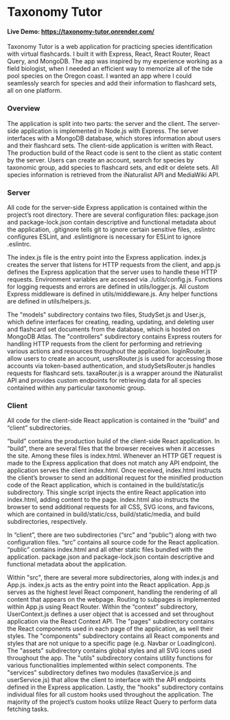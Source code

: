 # Taxonomy Tutor
#### Live Demo: https://taxonomy-tutor.onrender.com/

Taxonomy Tutor is a web application for practicing species identification with virtual flashcards. I built it with Express, React, React Router, React Query, and MongoDB. The app was inspired by my experience working as a field biologist, when I needed an efficient way to memorize all of the tide pool species on the Oregon coast. I wanted an app where I could seamlessly search for species and add their information to flashcard sets, all on one platform.

### Overview

The application is split into two parts: the server and the client. The server-side application is implemented in Node.js with Express. The server interfaces with a MongoDB database, which stores information about users and their flashcard sets. The client-side application is written with React. The production build of the React code is sent to the client as static content by the server. Users can create an account, search for species by taxonomic group, add species to flashcard sets, and edit or delete sets. All species information is retrieved from the iNaturalist API and MediaWiki API.

### Server

All code for the server-side Express application is contained within the project’s root directory.
There are several configuration files: package.json and package-lock.json contain descriptive and functional metadata about the application, .gitignore tells git to ignore certain sensitive files, .eslintrc configures ESLint, and .eslintignore is necessary for ESLint to ignore .eslintrc.

The index.js file is the entry point into the Express application. index.js creates the server that listens for HTTP requests from the client, and app.js defines the Express application that the server uses to handle these HTTP requests. Environment variables are accessed via ./utils/config.js. Functions for logging requests and errors are defined in utils/logger.js. All custom Express middleware is defined in utils/middleware.js. Any helper functions are defined in utils/helpers.js.

The "models" subdirectory contains two files, StudySet.js and User.js, which define interfaces for creating, reading, updating, and deleting user and flashcard set documents from the database, which is hosted on MongoDB Atlas. The "controllers" subdirectory contains Express routers for handling HTTP requests from the client for performing and retrieving various actions and resources throughout the application. loginRouter.js allow users to create an account, usersRouter.js is used for accessing those accounts via token-based authentication, and studySetsRouter.js handles requests for flashcard sets. taxaRouter.js is a wrapper around the iNaturalist API and provides custom endpoints for retrieving data for all species contained within any particular taxonomic group.

### Client

All code for the client-side React application is contained in the “build” and “client” subdirectories.

“build” contains the production build of the client-side React application. In “build”, there are several files that the browser receives when it accesses the site. Among these files is index.html. Whenever an HTTP GET request is made to the Express application that does not match any API endpoint, the application serves the client index.html. Once received, index.html instructs the client’s browser to send an additional request for the minified production code of the React application, which is contained in the build/static/js subdirectory. This single script injects the entire React application into index.html, adding content to the page. index.html also instructs the browser to send additional requests for all CSS, SVG icons, and favicons, which are contained in build/static/css, build/static/media, and build subdirectories, respectively.

In “client”, there are two subdirectories (“src” and “public”) along with two configuration files. “src” contains all source code for the React application. “public” contains index.html and all other static files bundled with the application. package.json and package-lock.json contain descriptive and functional metadata about the application.

Within "src", there are several more subdirectories, along with index.js and App.js. index.js acts as the entry point into the React application. App.js serves as the highest level React component, handling the rendering of all content that appears on the webpage. Routing to subpages is implemented within App.js using React Router. Within the “context” subdirectory, UserContext.js defines a user object that is accessed and set throughout application via the React Context API. The "pages" subdirectory contains the React components used in each page of the application, as well their styles. The "components" subdirectory contains all React components and styles that are not unique to a specific page (e.g. Navbar or LoadingIcon). The "assets" subdirectory contains global styles and all SVG icons used throughout the app. The "utils" subdirectory contains utility functions for various functionalities implemented within select components. The "services" subdirectory defines two modules (taxaService.js and userService.js) that allow the client to interface with the API endpoints defined in the Express application. Lastly, the "hooks" subdirectory contains individual files for all custom hooks used throughout the application. The majority of the project’s custom hooks utilize React Query to perform data fetching tasks.